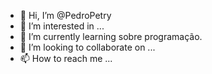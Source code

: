 - 👋 Hi, I’m @PedroPetry
- 👀 I’m interested in ...
- 🌱 I’m currently learning  sobre programação.
- 💞️ I’m looking to collaborate on ...
- 📫 How to reach me ...

<!---
PedroPetry/PedroPetry is a ✨ special ✨ repository because its `README.md` (this file) appears on your GitHub profile.
You can click the Preview link to take a look at your changes.
--->
